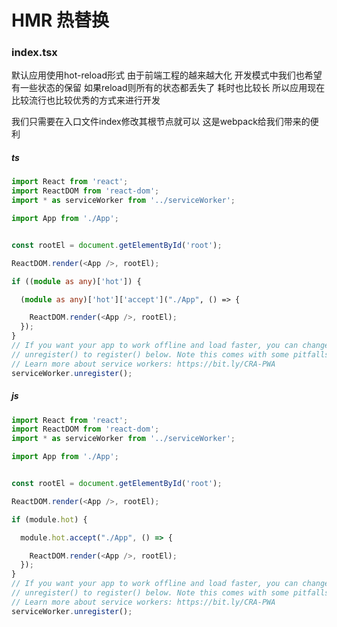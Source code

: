 # HMR 热替换

### index.tsx
默认应用使用hot-reload形式 由于前端工程的越来越大化 开发模式中我们也希望有一些状态的保留 如果reload则所有的状态都丢失了 耗时也比较长 所以应用现在比较流行也比较优秀的方式来进行开发

我们只需要在入口文件index修改其根节点就可以 这是webpack给我们带来的便利

##### ts
``` typescript
import React from 'react';
import ReactDOM from 'react-dom';
import * as serviceWorker from '../serviceWorker';

import App from './App';


const rootEl = document.getElementById('root');

ReactDOM.render(<App />, rootEl);

if ((module as any)['hot']) {

  (module as any)['hot']['accept']("./App", () => {

    ReactDOM.render(<App />, rootEl);
  });
}
// If you want your app to work offline and load faster, you can change
// unregister() to register() below. Note this comes with some pitfalls.
// Learn more about service workers: https://bit.ly/CRA-PWA
serviceWorker.unregister();
```
##### js
``` javascript
import React from 'react';
import ReactDOM from 'react-dom';
import * as serviceWorker from '../serviceWorker';

import App from './App';


const rootEl = document.getElementById('root');

ReactDOM.render(<App />, rootEl);

if (module.hot) {

  module.hot.accept("./App", () => {

    ReactDOM.render(<App />, rootEl);
  });
}
// If you want your app to work offline and load faster, you can change
// unregister() to register() below. Note this comes with some pitfalls.
// Learn more about service workers: https://bit.ly/CRA-PWA
serviceWorker.unregister();
```
